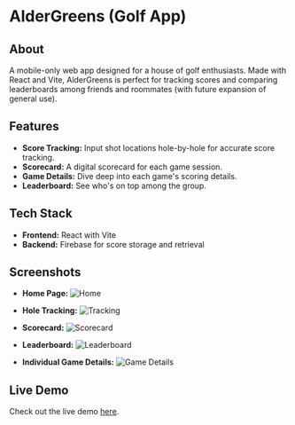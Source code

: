 # AlderGreens (Golf App)

## About

A mobile-only web app designed for a house of golf enthusiasts. Made with React and Vite, AlderGreens is perfect for tracking scores and comparing leaderboards among friends and roommates (with future expansion of general use).

## Features

- **Score Tracking:** Input shot locations hole-by-hole for accurate score tracking.
- **Scorecard:** A digital scorecard for each game session.
- **Game Details:** Dive deep into each game's scoring details.
- **Leaderboard:** See who's on top among the group.
  
## Tech Stack

- **Frontend:** React with Vite
- **Backend:** Firebase for score storage and retrieval

## Screenshots

- **Home Page:** ![Home](https://github.com/lbare/AlderGreens/assets/47727379/96029b03-5d62-4875-832a-386ed83382ab)

- **Hole Tracking:** ![Tracking](https://github.com/lbare/AlderGreens/assets/47727379/bbfeb1b0-c363-41a4-98b4-a59d37467cc9)

- **Scorecard:** ![Scorecard](https://github.com/lbare/AlderGreens/assets/47727379/b358338d-07a6-48ce-9fbb-cbf9d260757f)

- **Leaderboard:** ![Leaderboard](https://github.com/lbare/AlderGreens/assets/47727379/b256d954-4b9e-4bde-a95c-c9570cfd10fc)

- **Individual Game Details:** ![Game Details](https://github.com/lbare/AlderGreens/assets/47727379/0a4921b4-c1db-410c-bc9b-46b678c93525)


## Live Demo

Check out the live demo [here](https://lbare.github.io/AlderGreens).
